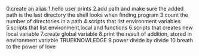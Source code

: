0.create an alias
1.hello user prints
2.add path and make sure the added path is the last directory the shell looks when finding program
3.count the number of directories in a path
4.scripts that list environment variables
5.scripts that list environment,local and functions
6.scripts that creates new local variable
7.create global variable
8.print the result of addition, stored in environment variable TRUEKNOWLEDGE
9.power divide by divide
10.breath to the power of love

